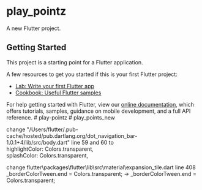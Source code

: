 # play_pointz

A new Flutter project.

## Getting Started

This project is a starting point for a Flutter application.

A few resources to get you started if this is your first Flutter project:

- [Lab: Write your first Flutter app](https://flutter.dev/docs/get-started/codelab)
- [Cookbook: Useful Flutter samples](https://flutter.dev/docs/cookbook)

For help getting started with Flutter, view our
[online documentation](https://flutter.dev/docs), which offers tutorials,
samples, guidance on mobile development, and a full API reference.
#   p l a y - p o i n t z 
 
 # play_points_new


change "/Users/flutter/.pub-cache/hosted/pub.dartlang.org/dot_navigation_bar-1.0.1+4/lib/src/body.dart" line 59 and 60 to<br>
  highlightColor: Colors.transparent,<br>
  splashColor: Colors.transparent,


change
flutter\packages\flutter\lib\src\material\expansion_tile.dart
line 408
  _borderColorTween.end = Colors.transparent; -> _borderColorTween.end = Colors.transparent;